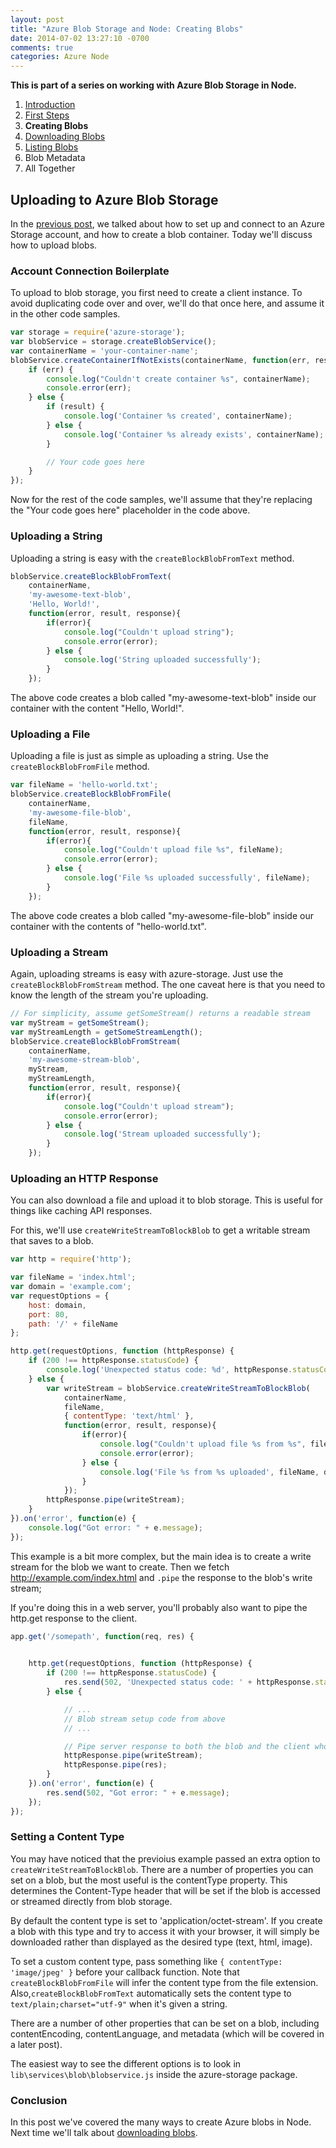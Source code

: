 ```yaml
---
layout: post
title: "Azure Blob Storage and Node: Creating Blobs"
date: 2014-07-02 13:27:10 -0700
comments: true
categories: Azure Node
---
```



**This is part of a series on working with Azure Blob Storage in Node.**

1. [Introduction](/blog/2014/06/30/azure-blob-storage-and-node/)
1. [First Steps](/blog/2014/07/01/azure-blob-storage-and-node-first-steps/)
1. **Creating Blobs**
1. [Downloading Blobs](/blog/2014/07/03/azure-blob-storage-and-node-downloading-blobs/)
1. [Listing Blobs](/blog/2014/07/07/azure-blob-storage-and-node-listing-blobs/)
1. Blob Metadata
1. All Together

Uploading to Azure Blob Storage
---

In the [previous post](/blog/2014/07/01/azure-blob-storage-and-node-first-steps/), we talked about how to set up and connect to an Azure Storage account, and how to create a blob container.
Today we'll discuss how to upload blobs.

### Account Connection Boilerplate

To upload to blob storage, you first need to create a client instance.
To avoid duplicating code over and over, we'll do that once here, and assume it in the other code samples.

```javascript
var storage = require('azure-storage');
var blobService = storage.createBlobService();
var containerName = 'your-container-name';
blobService.createContainerIfNotExists(containerName, function(err, result, response) {
    if (err) {
        console.log("Couldn't create container %s", containerName);
        console.error(err);
    } else {
        if (result) {
            console.log('Container %s created', containerName);
        } else {
            console.log('Container %s already exists', containerName);
        }

        // Your code goes here
    }
});
```

Now for the rest of the code samples, we'll assume that they're replacing the "Your code goes here" placeholder in the code above.

### Uploading a String

Uploading a string is easy with the `createBlockBlobFromText` method.

```javascript
blobService.createBlockBlobFromText(
    containerName,
    'my-awesome-text-blob',
    'Hello, World!',
    function(error, result, response){
        if(error){
            console.log("Couldn't upload string");
            console.error(error);
        } else {
            console.log('String uploaded successfully');
        }
    });
```

The above code creates a blob called "my-awesome-text-blob" inside our container with the content "Hello, World!".

### Uploading a File

Uploading a file is just as simple as uploading a string. Use the `createBlockBlobFromFile` method.

```javascript
var fileName = 'hello-world.txt';
blobService.createBlockBlobFromFile(
    containerName,
    'my-awesome-file-blob',
    fileName,
    function(error, result, response){
        if(error){
            console.log("Couldn't upload file %s", fileName);
            console.error(error);
        } else {
            console.log('File %s uploaded successfully', fileName);
        }
    });
```

The above code creates a blob called "my-awesome-file-blob" inside our container with the contents of "hello-world.txt".

### Uploading a Stream

Again, uploading streams is easy with azure-storage.
Just use the `createBlockBlobFromStream` method.
The one caveat here is that you need to know the length of the stream you're uploading.

```javascript
// For simplicity, assume getSomeStream() returns a readable stream
var myStream = getSomeStream();
var myStreamLength = getSomeStreamLength();
blobService.createBlockBlobFromStream(
    containerName,
    'my-awesome-stream-blob',
    myStream,
    myStreamLength,
    function(error, result, response){
        if(error){
            console.log("Couldn't upload stream");
            console.error(error);
        } else {
            console.log('Stream uploaded successfully');
        }
    });
```

### Uploading an HTTP Response

You can also download a file and upload it to blob storage.
This is useful for things like caching API responses.

For this, we'll use `createWriteStreamToBlockBlob` to get a writable stream that saves to a blob.

```javascript
var http = require('http');

var fileName = 'index.html';
var domain = 'example.com';
var requestOptions = {
    host: domain,
    port: 80,
    path: '/' + fileName
};

http.get(requestOptions, function (httpResponse) {
    if (200 !== httpResponse.statusCode) {
        console.log('Unexpected status code: %d', httpResponse.statusCode);
    } else {
        var writeStream = blobService.createWriteStreamToBlockBlob(
            containerName,
            fileName,
            { contentType: 'text/html' },
            function(error, result, response){
                if(error){
                    console.log("Couldn't upload file %s from %s", fileName, domain);
                    console.error(error);
                } else {
                    console.log('File %s from %s uploaded', fileName, domain);
                }
            });
        httpResponse.pipe(writeStream);
    }
}).on('error', function(e) {
    console.log("Got error: " + e.message);
});
```

This example is a bit more complex, but the main idea is to create a write stream for the blob we want to create.
Then we fetch http://example.com/index.html and `.pipe` the response to the blob's write stream;

If you're doing this in a web server, you'll probably also want to pipe the http.get response to the client.

```javascript
app.get('/somepath', function(req, res) {

    
    http.get(requestOptions, function (httpResponse) {
        if (200 !== httpResponse.statusCode) {
            res.send(502, 'Unexpected status code: ' + httpResponse.statusCode);
        } else {

            // ...
            // Blob stream setup code from above
            // ...

            // Pipe server response to both the blob and the client who made this request
            httpResponse.pipe(writeStream);
            httpResponse.pipe(res);
        }
    }).on('error', function(e) {
        res.send(502, "Got error: " + e.message);
    });
});
```

### Setting a Content Type

You may have noticed that the previoius example passed an extra option to `createWriteStreamToBlockBlob`.
There are a number of properties you can set on a blob, but the most useful is the contentType property.
This determines the Content-Type header that will be set if the blob is accessed or streamed directly from blob storage.

By default the content type is set to 'application/octet-stream'.
If you create a blob with this type and try to access it with your browser, it will simply be downloaded rather than displayed as the desired type (text, html, image).

To set a custom content type, pass something like `{ contentType: 'image/jpeg' }` before your callback function.
Note that `createBlockBlobFromFile` will infer the content type from the file extension.
Also,`createBlockBlobFromText` automatically sets the content type to `text/plain;charset="utf-9"` when it's given a string.

There are a number of other properties that can be set on a blob, including contentEncoding, contentLanguage, and metadata (which will be covered in a later post).

The easiest way to see the different options is to look in `lib\services\blob\blobservice.js` inside the azure-storage package.

### Conclusion

In this post we've covered the many ways to create Azure blobs in Node.
Next time we'll talk about [downloading blobs](/blog/2014/07/03/azure-blob-storage-and-node-downloading-blobs/).
